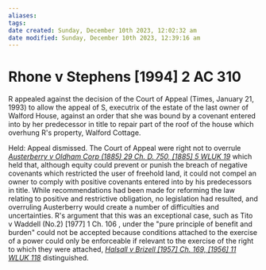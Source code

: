 ```yaml
---
aliases: 
tags: 
date created: Sunday, December 10th 2023, 12:02:32 am
date modified: Sunday, December 10th 2023, 12:39:16 am
---
```


# Rhone v Stephens [1994] 2 AC 310

R appealed against the decision of the Court of Appeal (Times, January 21, 1993) to allow the appeal of S, executrix of the estate of the last owner of Walford House, against an order that she was bound by a covenant entered into by her predecessor in title to repair part of the roof of the house which overhung R's property, Walford Cottage.

Held: Appeal dismissed. The Court of Appeal were right not to overrule _[Austerberry v Oldham Corp (1885) 29 Ch. D. 750, [1885] 5 WLUK 19](https://uk.westlaw.com/Document/I6CAC2750E42711DA8FC2A0F0355337E9/View/FullText.html?originationContext=document&transitionType=DocumentItem&ppcid=93649a1137a240129a69542ead81f2ee&contextData=(sc.Default))_ which held that, although equity could prevent or punish the breach of negative covenants which restricted the user of freehold land, it could not compel an owner to comply with positive covenants entered into by his predecessors in title. While recommendations had been made for reforming the law relating to positive and restrictive obligation, no legislation had resulted, and overruling Austerberry would create a number of difficulties and uncertainties. R's argument that this was an exceptional case, such as Tito v Waddell (No.2) [1977] 1 Ch. 106 , under the "pure principle of benefit and burden" could not be accepted because conditions attached to the exercise of a power could only be enforceable if relevant to the exercise of the right to which they were attached, _[Halsall v Brizell [1957] Ch. 169, [1956] 11 WLUK 118](https://uk.westlaw.com/Document/IB91A0A80E42711DA8FC2A0F0355337E9/View/FullText.html?originationContext=document&transitionType=DocumentItem&ppcid=93649a1137a240129a69542ead81f2ee&contextData=(sc.Default))_ distinguished.
